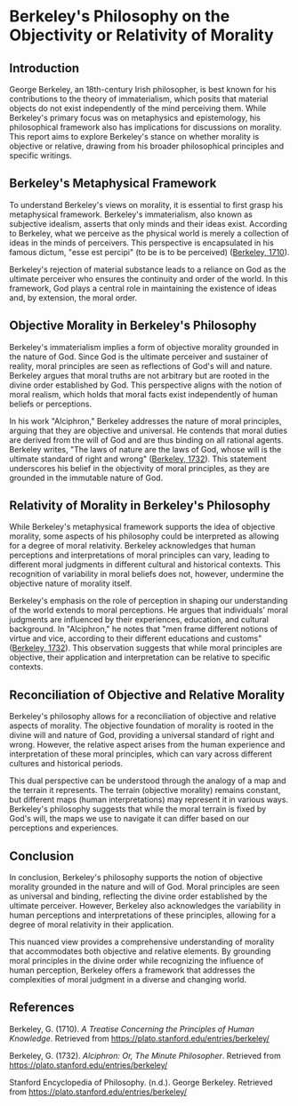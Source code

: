 # Berkeley's Philosophy on the Objectivity or Relativity of Morality

## Introduction

George Berkeley, an 18th-century Irish philosopher, is best known for his contributions to the theory of immaterialism, which posits that material objects do not exist independently of the mind perceiving them. While Berkeley's primary focus was on metaphysics and epistemology, his philosophical framework also has implications for discussions on morality. This report aims to explore Berkeley's stance on whether morality is objective or relative, drawing from his broader philosophical principles and specific writings.

## Berkeley's Metaphysical Framework

To understand Berkeley's views on morality, it is essential to first grasp his metaphysical framework. Berkeley's immaterialism, also known as subjective idealism, asserts that only minds and their ideas exist. According to Berkeley, what we perceive as the physical world is merely a collection of ideas in the minds of perceivers. This perspective is encapsulated in his famous dictum, "esse est percipi" (to be is to be perceived) ([Berkeley, 1710](https://plato.stanford.edu/entries/berkeley/)).

Berkeley's rejection of material substance leads to a reliance on God as the ultimate perceiver who ensures the continuity and order of the world. In this framework, God plays a central role in maintaining the existence of ideas and, by extension, the moral order.

## Objective Morality in Berkeley's Philosophy

Berkeley's immaterialism implies a form of objective morality grounded in the nature of God. Since God is the ultimate perceiver and sustainer of reality, moral principles are seen as reflections of God's will and nature. Berkeley argues that moral truths are not arbitrary but are rooted in the divine order established by God. This perspective aligns with the notion of moral realism, which holds that moral facts exist independently of human beliefs or perceptions.

In his work "Alciphron," Berkeley addresses the nature of moral principles, arguing that they are objective and universal. He contends that moral duties are derived from the will of God and are thus binding on all rational agents. Berkeley writes, "The laws of nature are the laws of God, whose will is the ultimate standard of right and wrong" ([Berkeley, 1732](https://plato.stanford.edu/entries/berkeley/)). This statement underscores his belief in the objectivity of moral principles, as they are grounded in the immutable nature of God.

## Relativity of Morality in Berkeley's Philosophy

While Berkeley's metaphysical framework supports the idea of objective morality, some aspects of his philosophy could be interpreted as allowing for a degree of moral relativity. Berkeley acknowledges that human perceptions and interpretations of moral principles can vary, leading to different moral judgments in different cultural and historical contexts. This recognition of variability in moral beliefs does not, however, undermine the objective nature of morality itself.

Berkeley's emphasis on the role of perception in shaping our understanding of the world extends to moral perceptions. He argues that individuals' moral judgments are influenced by their experiences, education, and cultural background. In "Alciphron," he notes that "men frame different notions of virtue and vice, according to their different educations and customs" ([Berkeley, 1732](https://plato.stanford.edu/entries/berkeley/)). This observation suggests that while moral principles are objective, their application and interpretation can be relative to specific contexts.

## Reconciliation of Objective and Relative Morality

Berkeley's philosophy allows for a reconciliation of objective and relative aspects of morality. The objective foundation of morality is rooted in the divine will and nature of God, providing a universal standard of right and wrong. However, the relative aspect arises from the human experience and interpretation of these moral principles, which can vary across different cultures and historical periods.

This dual perspective can be understood through the analogy of a map and the terrain it represents. The terrain (objective morality) remains constant, but different maps (human interpretations) may represent it in various ways. Berkeley's philosophy suggests that while the moral terrain is fixed by God's will, the maps we use to navigate it can differ based on our perceptions and experiences.

## Conclusion

In conclusion, Berkeley's philosophy supports the notion of objective morality grounded in the nature and will of God. Moral principles are seen as universal and binding, reflecting the divine order established by the ultimate perceiver. However, Berkeley also acknowledges the variability in human perceptions and interpretations of these principles, allowing for a degree of moral relativity in their application.

This nuanced view provides a comprehensive understanding of morality that accommodates both objective and relative elements. By grounding moral principles in the divine order while recognizing the influence of human perception, Berkeley offers a framework that addresses the complexities of moral judgment in a diverse and changing world.

## References

Berkeley, G. (1710). *A Treatise Concerning the Principles of Human Knowledge*. Retrieved from https://plato.stanford.edu/entries/berkeley/

Berkeley, G. (1732). *Alciphron: Or, The Minute Philosopher*. Retrieved from https://plato.stanford.edu/entries/berkeley/

Stanford Encyclopedia of Philosophy. (n.d.). George Berkeley. Retrieved from https://plato.stanford.edu/entries/berkeley/